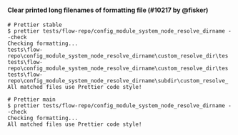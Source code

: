 #### Clear printed long filenames of formatting file (#10217 by @fisker)

<!-- prettier-ignore -->
```console
# Prettier stable
$ prettier tests/flow-repo/config_module_system_node_resolve_dirname --check
Checking formatting...
tests\flow-repo\config_module_system_node_resolve_dirname\custom_resolve_dir\tes
tests\flow-repo\config_module_system_node_resolve_dirname\custom_resolve_dir\tes
tests\flow-repo\config_module_system_node_resolve_dirname\subdir\custom_resolve_
All matched files use Prettier code style!

# Prettier main
$ prettier tests/flow-repo/config_module_system_node_resolve_dirname --check
Checking formatting...
All matched files use Prettier code style!
```
